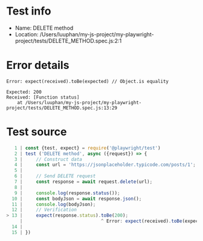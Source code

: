 # Test info

- Name: DELETE method
- Location: /Users/luuphan/my-js-project/my-playwright-project/tests/DELETE_METHOD.spec.js:2:1

# Error details

```
Error: expect(received).toBe(expected) // Object.is equality

Expected: 200
Received: [Function status]
    at /Users/luuphan/my-js-project/my-playwright-project/tests/DELETE_METHOD.spec.js:13:29
```

# Test source

```ts
   1 | const {test, expect} = require('@playwright/test')
   2 | test ('DELETE method', async ({request}) => {
   3 |     // Construct data
   4 |     const url = 'https://jsonplaceholder.typicode.com/posts/1';
   5 |
   6 |     // Send DELETE request
   7 |     const response = await request.delete(url);
   8 |
   9 |     console.log(response.status());
  10 |     const bodyJson = await response.json();
  11 |     console.log(bodyJson);
  12 |     // Verification
> 13 |     expect(response.status).toBe(200);
     |                             ^ Error: expect(received).toBe(expected) // Object.is equality
  14 |
  15 | })
```